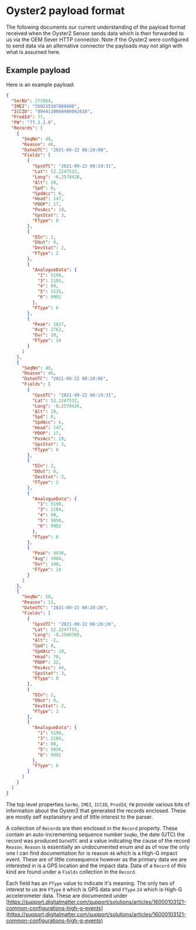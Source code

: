 # Oyster2 payload format

The following documents our current understanding of the payload format received when the Oyster2 Sensor sends data which is then forwarded to us via the OEM Sever HTTP connector. Note if the Oyster2 were configured to send data via an alternative connector the payloads may not align with what is assumed here.

## Example payload

Here is an example payload:

```json
{
  "SerNo": 273964,
  "IMEI": "359215107008600",
  "ICCID": "8944110068486062610",
  "ProdId": 77,
  "FW": "77.2.2.8",
  "Records": [
    {
      "SeqNo": 48,
      "Reason": 46,
      "DateUTC": "2021-09-22 08:20:00",
      "Fields": [
        {
          "GpsUTC": "2021-09-22 08:19:31",
          "Lat": 52.2247532,
          "Long": -0.2579426,
          "Alt": 20,
          "Spd": 0,
          "SpdAcc": 6,
          "Head": 147,
          "PDOP": 17,
          "PosAcc": 18,
          "GpsStat": 3,
          "FType": 0
        },
        {
          "DIn": 2,
          "DOut": 0,
          "DevStat": 2,
          "FType": 2
        },
        {
          "AnalogueData": {
            "1": 5190,
            "3": 2105,
            "4": 99,
            "5": 5135,
            "6": 9992
          },
          "FType": 6
        },
        {
          "Peak": 2817,
          "Avg": 2762,
          "Dur": 20,
          "FType": 24
        }
      ]
    },
    {
      "SeqNo": 49,
      "Reason": 46,
      "DateUTC": "2021-09-22 08:20:06",
      "Fields": [
        {
          "GpsUTC": "2021-09-22 08:19:31",
          "Lat": 52.2247532,
          "Long": -0.2579426,
          "Alt": 20,
          "Spd": 0,
          "SpdAcc": 6,
          "Head": 147,
          "PDOP": 17,
          "PosAcc": 18,
          "GpsStat": 3,
          "FType": 0
        },
        {
          "DIn": 2,
          "DOut": 0,
          "DevStat": 2,
          "FType": 2
        },
        {
          "AnalogueData": {
            "1": 5190,
            "3": 2104,
            "4": 99,
            "5": 5056,
            "6": 9992
          },
          "FType": 6
        },
        {
          "Peak": 9430,
          "Avg": 3984,
          "Dur": 140,
          "FType": 24
        }
      ]
    },
    {
      "SeqNo": 50,
      "Reason": 11,
      "DateUTC": "2021-09-22 08:20:26",
      "Fields": [
        {
          "GpsUTC": "2021-09-22 08:20:26",
          "Lat": 52.2247755,
          "Long": -0.2580365,
          "Alt": -2,
          "Spd": 0,
          "SpdAcc": 10,
          "Head": 70,
          "PDOP": 22,
          "PosAcc": 44,
          "GpsStat": 3,
          "FType": 0
        },
        {
          "DIn": 2,
          "DOut": 0,
          "DevStat": 2,
          "FType": 2
        },
        {
          "AnalogueData": {
            "1": 5190,
            "3": 2104,
            "4": 99,
            "5": 5056,
            "6": 9992
          },
          "FType": 6
        }
      ]
    }
  ]
}
```

The top level properties `SerNo`, `IMEI`, `ICCID`, `ProdId`, `FW` provide various bits of information about the Oyster2 that generated the records enclosed. These are mostly self explanatory and of little interest to the parser.

A collection of `Record`s are then enclosed in the `Record` property. These contain an auto-incrementing sequence number `SeqNo`, the date (UTC) the record was produced `DateUTC` and a value indicating the cause of the record `Reason`. `Reason` is essentially an undocumented enum and as of now the only one I can find documentation for is reason `46` which is a High-G impact event. These are of little consequence however as the primary data we are interested in is a GPS location and the impact data. Data of a `Record` of this kind are found under a `Fields` collection in the `Record`.

Each field has an `FType` value to indicate it's meaning. The only two of interest to us are `FType` `0` which is GPS data and `FType` `24` which is High-G accelerometer data. These are documented under [https://support.digitalmatter.com/support/solutions/articles/16000103121-common-configurations-high-g-events](https://support.digitalmatter.com/support/solutions/articles/16000103121-common-configurations-high-g-events)
